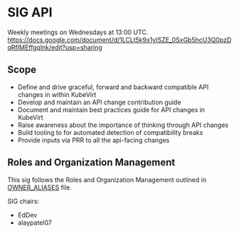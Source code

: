 # SIG API

Weekly meetings on Wednesdays at 13:00 UTC.
https://docs.google.com/document/d/1LCLt5k9x1yISZE_0SxGb5hcU3Q0pzDqRfIMEffgqlnk/edit?usp=sharing

## Scope
* Define and drive graceful, forward and backward compatible API changes in within KubeVirt
* Develop and maintain an API change contribution guide
* Document and maintain best practices guide for API changes in KubeVirt
* Raise awareness about the importance of thinking through API changes
* Build tooling to for automated detection of compatibility breaks
* Provide inputs via PRR to all the api-facing changes


## Roles and Organization Management

This sig follows the Roles and Organization Management outlined in [OWNER_ALIASES](https://github.com/kubevirt/kubevirt/blob/main/OWNERS_ALIASES)
file.

SIG chairs:
* EdDev
* alaypatel07